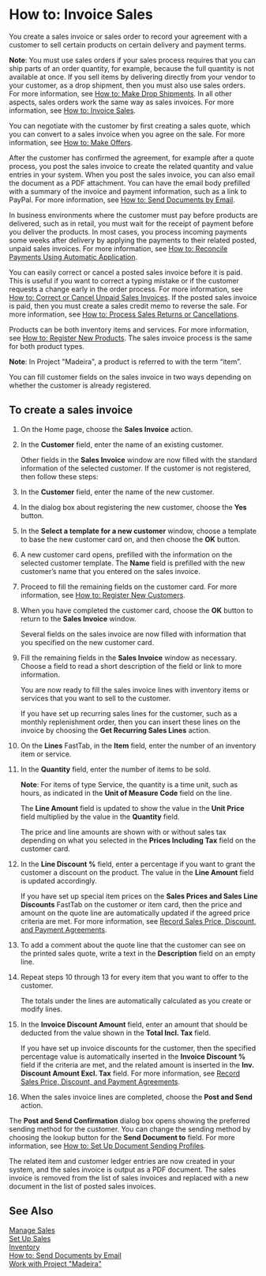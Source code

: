 <properties
                pageTitle="How to: Invoice Sales| Project “Madeira”"
                description="Describes how to use sales invoices."
                services="project-madeira"
                documentationCenter=""
                authors="SorenGP"
/>
<tags
    ms.service="project-madeira"
    ms.topic="article"
    ms.devlang="na"
    ms.tgt_pltfrm="na"
    ms.workload="na"
    ms.date="08/26/2016"
    ms.author="SorenGP" />

# How to: Invoice Sales

You create a sales invoice or sales order to record your agreement with a customer to sell certain products on certain delivery and payment terms.

**Note**: You must use sales orders if your sales process requires that you can ship parts of an order quantity, for example, because the full quantity is not available at once. If you sell items by delivering directly from your vendor to your customer, as a drop shipment, then you must also use sales orders. For more information, see [How to: Make Drop Shipments](sales-how-drop-shipment.md). In all other aspects, sales orders work the same way as sales invoices. For more information, see [How to: Invoice Sales](sales-how-sell-products.md).

You can negotiate with the customer by first creating a sales quote, which you can convert to a sales invoice when you agree on the sale. For more information, see [How to: Make Offers](sales-how-make-offers.md).

After the customer has confirmed the agreement, for example after a quote process, you post the sales invoice to create the related quantity and value entries in your system. When you post the sales invoice, you can also email the document as a PDF attachment. You can have the email body prefilled with a summary of the invoice and payment information, such as a link to PayPal. For more information, see [How to: Send Documents by Email](ui-how-send-documents-email.md).

In business environments where the customer must pay before products are delivered, such as in retail, you must wait for the receipt of payment before you deliver the products. In most cases, you process incoming payments some weeks after delivery by applying the payments to their related posted, unpaid sales invoices. For more information, see [How to: Reconcile Payments Using Automatic Application](receivables-how-reconcile-payments-auto-application.md).

You can easily correct or cancel a posted sales invoice before it is paid. This is useful if you want to correct a typing mistake or if the customer requests a change early in the order process. For more information, see [How to: Correct or Cancel Unpaid Sales Invoices](sales-how-correct-cancel-sales-invoice.md). If the posted sales invoice is paid, then you must create a sales credit memo to reverse the sale. For more information, see [How to: Process Sales Returns or Cancellations](sales-how-process-sales-returns-cancellations.md).

Products can be both inventory items and services. For more information, see [How to: Register New Products](inventory-how-register-new-products.md). The sales invoice process is the same for both product types.

**Note**: In Project "Madeira", a product is referred to with the term “item”.

You can fill customer fields on the sales invoice in two ways depending on whether the customer is already registered.

## To create a sales invoice
1. On the Home page,  choose the **Sales Invoice** action.  
3. In the **Customer** field, enter the name of an existing customer.

    Other fields in the **Sales Invoice** window are now filled with the standard information of the selected customer. If the customer is not registered, then follow these steps:
4. In the **Customer** field, enter the name of the new customer.
5. In the dialog box about registering the new customer, choose the **Yes** button.
6. In the **Select a template for a new customer** window, choose a template to base the new customer card on, and then choose the **OK** button.
7. A new customer card opens, prefilled with the information on the selected customer template. The **Name** field is prefilled with the new customer’s name that you entered on the sales invoice.
8. Proceed to fill the remaining fields on the customer card. For more information, see [How to: Register New Customers](sales-how-register-new-customers.md).  
9. When you have completed the customer card, choose the **OK** button to return to the **Sales Invoice** window.

    Several fields on the sales invoice are now filled with information that you specified on the new customer card.
10. Fill the remaining fields in the **Sales Invoice** window as necessary. Choose a field to read a short description of the field or link to more information.

    You are now ready to fill the sales invoice lines with inventory items or services that you want to sell to the customer.

    If you have set up recurring sales lines for the customer, such as a monthly replenishment order, then you can insert these lines on the invoice by choosing the **Get Recurring Sales Lines** action.
11. On the **Lines** FastTab, in the **Item** field, enter the number of an inventory item or service.  
12. In the **Quantity** field, enter the number of items to be sold.

    **Note**: For items of type Service, the quantity is a time unit, such as hours, as indicated in the **Unit of Measure Code** field on the line.

    The **Line Amount** field is updated to show the value in the **Unit Price** field multiplied by the value in the **Quantity** field.

    The price and line amounts are shown with or without sales tax depending on what you selected in the **Prices Including Tax** field on the customer card.
13. In the **Line Discount %** field, enter a percentage if you want to grant the customer a discount on the product. The value in the **Line Amount** field is updated accordingly.

    If you have set up special item prices on the **Sales Prices and Sales Line Discounts** FastTab on the customer or item card, then the price and amount on the quote line are automatically updated if the agreed price criteria are met. For more information, see [Record Sales Price, Discount, and Payment Agreements](sales-how-record-sales-price-discount-payment-agreements.md).
14. To add a comment about the quote line that the customer can see on the printed sales quote, write a text in the **Description** field on an empty line.  
15. Repeat steps 10 through 13 for every item that you want to offer to the customer.

    The totals under the lines are automatically calculated as you create or modify lines.
16. In the **Invoice Discount Amount** field, enter an amount that should be deducted from the value shown in the **Total Incl. Tax** field.

    If you have set up invoice discounts for the customer, then the specified percentage value is automatically inserted in the **Invoice Discount %** field if the criteria are met, and the related amount is inserted in the **Inv. Discount Amount Excl. Tax** field. For more information, see [Record Sales Price, Discount, and Payment Agreements](sales-how-record-sales-price-discount-payment-agreements.md).
17. When the sales invoice lines are completed, choose the **Post and Send** action.

The **Post and Send Confirmation** dialog box opens showing the preferred sending method for the customer. You can change the sending method by choosing the lookup button for the **Send Document to** field. For more information, see [How to: Set Up Document Sending Profiles](sales-how-setup-document-send-profiles.md).

The related item and customer ledger entries are now created in your system, and the sales invoice is output as a PDF document. The sales invoice is removed from the list of sales invoices and replaced with a new document in the list of posted sales invoices.

## See Also  
[Manage Sales](sales-manage-sales.md)  
[Set Up Sales](sales-setup-sales.md)  
[Inventory](inventory-manage-inventory.md)    
[How to: Send Documents by Email](ui-how-send-documents-email.md)  
[Work with Project "Madeira"](ui-work-product.md)
